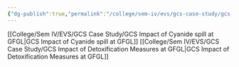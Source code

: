 ```yaml
---
{"dg-publish":true,"permalink":"/college/sem-iv/evs/gcs-case-study/gcs-impact/"}
---
```


[[College/Sem IV/EVS/GCS Case Study/GCS Impact of Cyanide spill at GFGL\|GCS Impact of Cyanide spill at GFGL]]
[[College/Sem IV/EVS/GCS Case Study/GCS Impact of Detoxification Measures at GFGL\|GCS Impact of Detoxification Measures at GFGL]]
